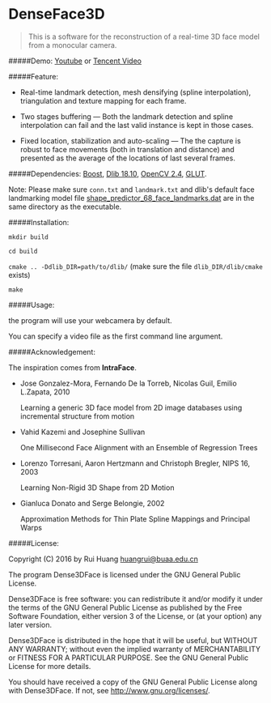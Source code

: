 # DenseFace3D
> This is a software for the reconstruction of a real-time 3D face model from a monocular camera.

#####Demo:  [Youtube](https://youtu.be/ljXbnFJ0sCI)  or [Tencent Video](http://v.qq.com/page/s/q/p/s0192xdwdqp.html)  

#####Feature:

* Real-time landmark detection, mesh densifying (spline interpolation), triangulation and texture mapping for each frame.

* Two stages buffering — Both the landmark detection and spline interpolation can fail and the last valid instance is kept in those cases.

* Fixed location, stabilization and auto-scaling — The the capture is robust to face movements (both in translation and distance) and presented as the average of the locations of last several frames.

#####Dependencies: [Boost](http://www.boost.org), [Dlib 18.10](http://dlib.net), [OpenCV 2.4](http://opencv.org), [GLUT](https://www.opengl.org/resources/libraries/glut/).

Note: Please make sure `conn.txt` and `landmark.txt`
and dlib's default face landmarking model file [shape_predictor_68_face_landmarks.dat](http://dlib.net/files/shape_predictor_68_face_landmarks.dat.bz2)
are in the same directory as the executable.

#####Installation:

`mkdir build`

`cd build`

`cmake .. -Ddlib_DIR=path/to/dlib/`
(make sure the file `dlib_DIR/dlib/cmake` exists)

`make`

#####Usage:

the program will use your webcamera by default.

You can specify a video file as the first command line argument.

#####Acknowledgement:

The inspiration comes from **IntraFace**.

- Jose Gonzalez-Mora, Fernando De la Torreb, Nicolas Guil, Emilio L.Zapata, 2010

  Learning a generic 3D face model from 2D image databases using incremental structure from motion

- Vahid Kazemi and Josephine Sullivan

  One Millisecond Face Alignment with an Ensemble of Regression Trees


- Lorenzo Torresani, Aaron Hertzmann and Christoph Bregler, NIPS 16, 2003

  Learning Non-Rigid 3D Shape from 2D Motion


- Gianluca Donato and Serge Belongie, 2002

  Approximation Methods for Thin Plate Spline Mappings and Principal Warps


#####License:

 Copyright (C) 2016 by Rui Huang
 huangrui@buaa.edu.cn

 The program Dense3DFace is licensed under the GNU General Public License.

 Dense3DFace is free software: you can redistribute it and/or modify
 it under the terms of the GNU General Public License as published by
 the Free Software Foundation, either version 3 of the License, or
 (at your option) any later version.

 Dense3DFace is distributed in the hope that it will be useful,
 but WITHOUT ANY WARRANTY; without even the implied warranty of
 MERCHANTABILITY or FITNESS FOR A PARTICULAR PURPOSE.  See the
 GNU General Public License for more details.

 You should have received a copy of the GNU General Public License
 along with Dense3DFace.  If not, see <http://www.gnu.org/licenses/>.



